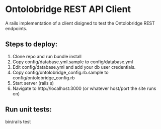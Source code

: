 Ontolobridge REST API Client
=======================
A rails implementation of a client disigned to test the Ontolobridge REST endpoints.

Steps to deploy:
----------------
1. Clone repo and run bundle install
2. Copy config/database.yml.sample to config/database.yml
3. Edit config/database.yml and add your db user credentials.
4. Copy config/ontolobridge_config.rb.sample to config/ontolobridge_config.rb
5. Start server (rails s) 
6. Navigate to http://localhost:3000 (or whatever host/port the site runs on)

Run unit tests:
---------------
bin/rails test
